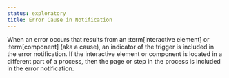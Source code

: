 ```yaml
---
status: exploratory
title: Error Cause in Notification
---
```


When an error occurs that results from an :term[interactive element] or :term[component] (aka a cause), an indicator of the trigger is included in the error notification. If the interactive element or component is located in a different part of a process, then the page or step in the process is included in the error notification.